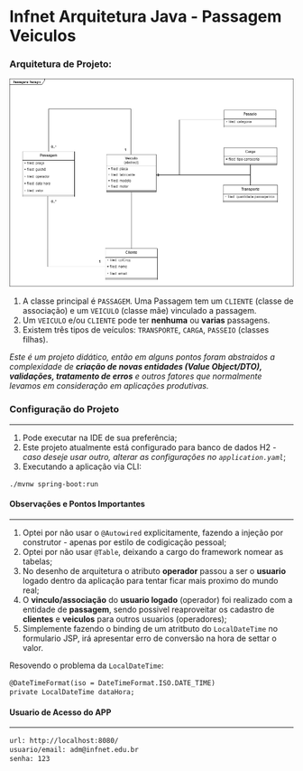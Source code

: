 # Infnet Arquitetura Java - Passagem Veiculos

### Arquitetura de Projeto:

![desenho de arquitetura do projeto](https://github.com/pricardoti/infnet-arquitetura-java-passagem-veiculos/blob/main/img/arquitetura.PNG)

1. A classe principal é ``PASSAGEM``. Uma Passagem tem um ``CLIENTE`` (classe de associação) e um ``VEICULO`` (classe mãe) vinculado a passagem. 
2. Um ``VEICULO`` e/ou ``CLIENTE`` pode ter **nenhuma** ou **varias** passagens. 
3. Existem três tipos de veículos: ``TRANSPORTE``, ``CARGA``, ``PASSEIO`` (classes filhas).

*Este é um projeto didático, então em alguns pontos foram abstraidos a complexidade de **criação de novas entidades (Value Object/DTO), validações, tratamento de erros** e outros fatores que normalmente levamos em consideração em aplicações produtivas.*

### Configuração do Projeto

---

1. Pode executar na IDE de sua preferência;
2. Este projeto atualmente está configurado para banco de dados H2 - *caso deseje usar outro, alterar as configurações no ``application.yaml``*;
3. Executando a aplicação via CLI:
```Windows
./mvnw spring-boot:run
```

#### Observações e Pontos Importantes

---

1. Optei por não usar o ``@Autowired`` explicitamente, fazendo a injeção por construtor - apenas por estilo de codigicação pessoal;
2. Optei por não usar ``@Table``, deixando a cargo do framework nomear as tabelas;
3. No desenho de arquitetura o atributo **operador** passou a ser o **usuario** logado dentro da aplicação para tentar ficar mais proximo do mundo real;
4. O **vinculo/associação** do **usuario logado** (operador) foi realizado com a entidade de **passagem**, sendo possivel reaproveitar os cadastro de **clientes** e **veiculos** para outros usuarios (operadores);
5. Simplemente fazendo o binding de um atritbuto do ``LocalDateTime`` no formulario JSP, irá apresentar erro de conversão na hora de settar o valor.

Resovendo o problema da ``LocalDateTime``:
```@DateTimeFormat
@DateTimeFormat(iso = DateTimeFormat.ISO.DATE_TIME)
private LocalDateTime dataHora;
```

#### Usuario de Acesso do APP

---

```Dados Acesso
url: http://localhost:8080/
usuario/email: adm@infnet.edu.br
senha: 123
```
